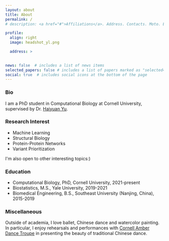 ```yaml
---
layout: about
title: About
permalink: /
# description: <a href="#">Affiliations</a>. Address. Contacts. Moto. Etc.

profile:
  align: right
  image: headshot_yl.png

  address: >
    

news: false  # includes a list of news items
selected_papers: false # includes a list of papers marked as "selected={true}"
social: true  # includes social icons at the bottom of the page
---
```


### Bio

I am a PhD student in Computational Biology at Cornell University, supervised by Dr. [Haiyuan Yu](https://yulab.org/). 

### Research Interest

* Machine Learning 
* Structural Biology 
* Protein-Protein Networks 
* Variant Prioritization

I'm also open to other interesting topics:)

<!-- My research interests are primarily in machine learning, and in particular its application in variant prioritization, protein-protein interaction networks and structural biology. -->
<!-- My research interest -->

### Education
* Computational Biology, PhD, Cornell University, 2021-present
* Biostatistics, M.S., Yale University, 2019-2021
* Biomedical Engineering, B.S., Southeast University (Nanjing, China), 2015-2019

### Miscellaneous
Outside of academia, I love ballet, Chinese dance and watercolor painting. In particular, I enjoy rehearsals and performances with [Cornell Amber Dance Troupe](https://www.cornellamberdance.com/) in presenting the beauty of traditional Chinese dance.

